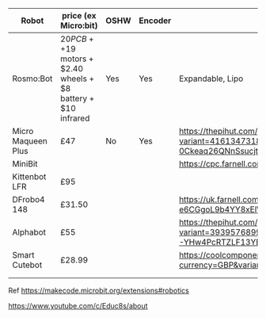 |  Robot | price (ex Micro:bit) | OSHW  | Encoder  |  Notes |
|---|---|---|---|---|
| Rosmo:Bot  |  $20 PCB + +$19 motors + $2.40 wheels + $8 battery + $10 infrared| Yes  |  Yes | Expandable, Lipo |
|  Micro Maqueen Plus | £47  | No  | Yes  | https://thepihut.com/products/micro-maqueen-plus-v2-18650-advanced-stem-education-robot-for-micro-bit?variant=41613473185987&currency=GBP&utm_medium=product_sync&utm_source=google&utm_content=sag_organic&utm_campaign=sag_organic&srsltid=AR5OiO20Ri_UTMWknB8NF0ow-0Ckeaq26QNnSsucjtewtyap4r4vQI4pwmk  |
| MiniBit  |   |   |   | https://cpc.farnell.com/4tronix/minibit/minibit-robot-for-micro-bit/dp/ED00479?mckv=s_dc|pcrid|224679642167|kword||match||plid||slid||product|ED00479|pgrid|47129782516|ptaid|pla-638482420938|&CMP=KNC-GUK-CPC-SHOPPING-945765023-47129782516-ED00479&s_kwcid=AL!5616!3!224679642167!!!network}!638482420938!&gclid=Cj0KCQjwsrWZBhC4ARIsAGGUJup0XxiZLQBPG_VI9t4-pBcd7UeRV-wedqPchiJl1MlpOidvUYZ1EV8aAh9KEALw_wcB  |
| Kittenbot LFR   | £95  |   |   |   |
| DFrobo4 148  | £31.50  |   |   |  https://uk.farnell.com/dfrobot/rob0148/educational-programming-robot/dp/3223701?gclid=Cj0KCQjwsrWZBhC4ARIsAGGUJurQnLlC10npM53xEDXxkruXpNczWtP6t2F9-e6CGgoL9b4YY8xElWkaAvO_EALw_wcB&mckv=_dc|pcrid||plid||kword||match||slid||product|3223701|pgrid||ptaid|&CMP=KNC-GUK-GEN-SHOPPING-SMART-PMAX-Medium_ROAS-Test915&gross_price=true |
|  Alphabot | £55  |   |   | https://thepihut.com/products/alphabot2-robot-kit-for-bbc-micro-bit?variant=39395768991939&currency=GBP&utm_medium=product_sync&utm_source=google&utm_content=sag_organic&utm_campaign=sag_organic&srsltid=AR5OiO0wGEZ2uwKK82VP2bvT-YHw4PcRTZLF13YENRWFf6HgZnfKyI-z1G4  |
| Smart Cutebot  | £28.99  |   |   | https://coolcomponents.co.uk/products/smart-cutebot-kit-smart-car-robot-kit-for-micro-bit-without-micro-bit-board?currency=GBP&variant=39527677722685&utm_medium=cpc&utm_source=google&utm_campaign=Google%20Shopping  |
|   |   |   |   |   |
|   |   |   |   |   |

Ref https://makecode.microbit.org/extensions#robotics

https://www.youtube.com/c/Educ8s/about

